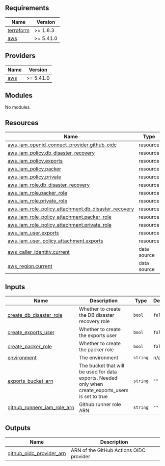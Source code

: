 ## Requirements

| Name | Version |
|------|---------|
| <a name="requirement_terraform"></a> [terraform](#requirement\_terraform) | >= 1.6.3 |
| <a name="requirement_aws"></a> [aws](#requirement\_aws) | >= 5.41.0 |

## Providers

| Name | Version |
|------|---------|
| <a name="provider_aws"></a> [aws](#provider\_aws) | >= 5.41.0 |

## Modules

No modules.

## Resources

| Name | Type |
|------|------|
| [aws_iam_openid_connect_provider.github_oidc](https://registry.terraform.io/providers/hashicorp/aws/latest/docs/resources/iam_openid_connect_provider) | resource |
| [aws_iam_policy.db_disaster_recovery](https://registry.terraform.io/providers/hashicorp/aws/latest/docs/resources/iam_policy) | resource |
| [aws_iam_policy.exports](https://registry.terraform.io/providers/hashicorp/aws/latest/docs/resources/iam_policy) | resource |
| [aws_iam_policy.packer](https://registry.terraform.io/providers/hashicorp/aws/latest/docs/resources/iam_policy) | resource |
| [aws_iam_policy.private](https://registry.terraform.io/providers/hashicorp/aws/latest/docs/resources/iam_policy) | resource |
| [aws_iam_role.db_disaster_recovery](https://registry.terraform.io/providers/hashicorp/aws/latest/docs/resources/iam_role) | resource |
| [aws_iam_role.packer_role](https://registry.terraform.io/providers/hashicorp/aws/latest/docs/resources/iam_role) | resource |
| [aws_iam_role.private_role](https://registry.terraform.io/providers/hashicorp/aws/latest/docs/resources/iam_role) | resource |
| [aws_iam_role_policy_attachment.db_disaster_recovery](https://registry.terraform.io/providers/hashicorp/aws/latest/docs/resources/iam_role_policy_attachment) | resource |
| [aws_iam_role_policy_attachment.packer_role](https://registry.terraform.io/providers/hashicorp/aws/latest/docs/resources/iam_role_policy_attachment) | resource |
| [aws_iam_role_policy_attachment.private_role](https://registry.terraform.io/providers/hashicorp/aws/latest/docs/resources/iam_role_policy_attachment) | resource |
| [aws_iam_user.exports](https://registry.terraform.io/providers/hashicorp/aws/latest/docs/resources/iam_user) | resource |
| [aws_iam_user_policy_attachment.exports](https://registry.terraform.io/providers/hashicorp/aws/latest/docs/resources/iam_user_policy_attachment) | resource |
| [aws_caller_identity.current](https://registry.terraform.io/providers/hashicorp/aws/latest/docs/data-sources/caller_identity) | data source |
| [aws_region.current](https://registry.terraform.io/providers/hashicorp/aws/latest/docs/data-sources/region) | data source |

## Inputs

| Name | Description | Type | Default | Required |
|------|-------------|------|---------|:--------:|
| <a name="input_create_db_disaster_role"></a> [create\_db\_disaster\_role](#input\_create\_db\_disaster\_role) | Whether to create the DB disaster recovery role | `bool` | `false` | no |
| <a name="input_create_exports_user"></a> [create\_exports\_user](#input\_create\_exports\_user) | Whether to create the exports user | `bool` | `false` | no |
| <a name="input_create_packer_role"></a> [create\_packer\_role](#input\_create\_packer\_role) | Whether to create the packer role | `bool` | `false` | no |
| <a name="input_environment"></a> [environment](#input\_environment) | The environment | `string` | n/a | yes |
| <a name="input_exports_bucket_arn"></a> [exports\_bucket\_arn](#input\_exports\_bucket\_arn) | The bucket that will be used for data exports. Needed only when create\_exports\_users is set to true | `string` | `""` | no |
| <a name="input_github_runners_iam_role_arn"></a> [github\_runners\_iam\_role\_arn](#input\_github\_runners\_iam\_role\_arn) | Github runner role ARN | `string` | `""` | no |

## Outputs

| Name | Description |
|------|-------------|
| <a name="output_github_oidc_provider_arn"></a> [github\_oidc\_provider\_arn](#output\_github\_oidc\_provider\_arn) | ARN of the GitHub Actions OIDC provider |
